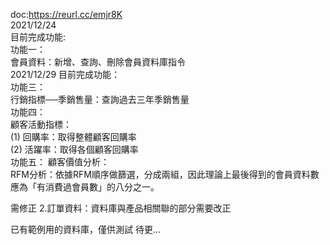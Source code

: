 doc:https://reurl.cc/emjr8K  
2021/12/24  
目前完成功能:  
功能一：  
會員資料：新增、查詢、刪除會員資料庫指令  
2021/12/29
目前完成功能：  
功能三：  
行銷指標──季銷售量：查詢過去三年季銷售量  
功能四：  
顧客活動指標：  
(1) 回購率：取得整體顧客回購率  
(2) 活躍率：取得各個顧客回購率  
功能五：
顧客價值分析：  
RFM分析：依據RFM順序做篩選，分成兩組，因此理論上最後得到的會員資料數應為「有消費過會員數」的八分之一。  
  
需修正 
2.訂單資料：資料庫與產品相關聯的部分需要改正  
  
已有範例用的資料庫，僅供測試
待更...  

